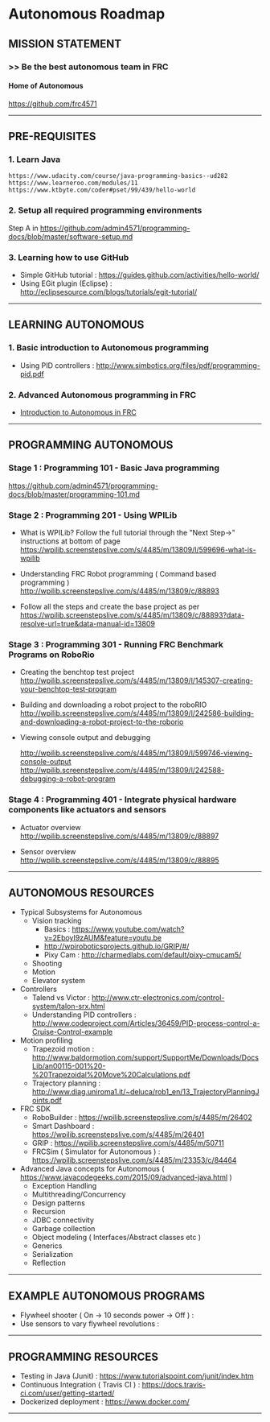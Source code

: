 # Autonomous Roadmap

## MISSION STATEMENT

### >> Be the best autonomous team in FRC

#### Home of Autonomous

https://github.com/frc4571

---

## PRE-REQUISITES

### 1. Learn Java
    https://www.udacity.com/course/java-programming-basics--ud282
    https://www.learneroo.com/modules/11
    https://www.ktbyte.com/coder#pset/99/439/hello-world

### 2. Setup all required programming environments
  Step A in  https://github.com/admin4571/programming-docs/blob/master/software-setup.md

### 3. Learning how to use GitHub
* Simple GitHub tutorial : https://guides.github.com/activities/hello-world/
* Using EGit plugin (Eclipse) : http://eclipsesource.com/blogs/tutorials/egit-tutorial/

---

## LEARNING AUTONOMOUS

### 1. Basic introduction to Autonomous programming
  * Using PID controllers : http://www.simbotics.org/files/pdf/programming-pid.pdf

### 2. Advanced Autonomous programming in FRC
  * [Introduction to Autonomous in FRC](https://www.youtube.com/watch?v=8319J1BEHwM)

---

## PROGRAMMING AUTONOMOUS

### Stage 1 : Programming 101 - Basic Java programming

https://github.com/admin4571/programming-docs/blob/master/programming-101.md

### Stage 2 : Programming 201 - Using WPILib

* What is WPILib? Follow the full tutorial through the "Next Step->" instructions at bottom of page
  https://wpilib.screenstepslive.com/s/4485/m/13809/l/599696-what-is-wpilib

* Understanding FRC Robot programming ( Command based programming )
  http://wpilib.screenstepslive.com/s/4485/m/13809/c/88893

* Follow all the steps and create the base project as per
  https://wpilib.screenstepslive.com/s/4485/m/13809/c/88893?data-resolve-url=true&data-manual-id=13809

### Stage 3 : Programming 301 - Running FRC Benchmark Programs on RoboRio

* Creating the benchtop test project
  http://wpilib.screenstepslive.com/s/4485/m/13809/l/145307-creating-your-benchtop-test-program

* Building and downloading a robot project to the roboRIO
  http://wpilib.screenstepslive.com/s/4485/m/13809/l/242586-building-and-downloading-a-robot-project-to-the-roborio

* Viewing console output and debugging

  http://wpilib.screenstepslive.com/s/4485/m/13809/l/599746-viewing-console-output
  http://wpilib.screenstepslive.com/s/4485/m/13809/l/242588-debugging-a-robot-program

### Stage 4 : Programming 401 - Integrate physical hardware components like actuators and sensors

* Actuator overview
http://wpilib.screenstepslive.com/s/4485/m/13809/c/88897

* Sensor overview
http://wpilib.screenstepslive.com/s/4485/m/13809/c/88895

---

## AUTONOMOUS RESOURCES

* Typical Subsystems for Autonomous
  * Vision tracking
    * Basics :  https://www.youtube.com/watch?v=2EboyI9zAUM&feature=youtu.be
    * http://wpiroboticsprojects.github.io/GRIP/#/
    * Pixy Cam : http://charmedlabs.com/default/pixy-cmucam5/
  * Shooting
  * Motion
  * Elevator system
* Controllers
  * Talend vs Victor : http://www.ctr-electronics.com/control-system/talon-srx.html
  * Understanding PID controllers : http://www.codeproject.com/Articles/36459/PID-process-control-a-Cruise-Control-example
* Motion profiling
  * Trapezoid motion : http://www.baldormotion.com/support/SupportMe/Downloads/DocsLib/an00115-001%20-%20Trapezoidal%20Move%20Calculations.pdf
  * Trajectory planning : http://www.diag.uniroma1.it/~deluca/rob1_en/13_TrajectoryPlanningJoints.pdf
* FRC SDK
  * RoboBuilder : https://wpilib.screenstepslive.com/s/4485/m/26402
  * Smart Dashboard : https://wpilib.screenstepslive.com/s/4485/m/26401
  * GRIP : https://wpilib.screenstepslive.com/s/4485/m/50711
  * FRCSim ( Simulator for Autonomous ) : https://wpilib.screenstepslive.com/s/4485/m/23353/c/84464
* Advanced Java concepts for Autonomous ( https://www.javacodegeeks.com/2015/09/advanced-java.html )
  * Exception Handling
  * Multithreading/Concurrency
  * Design patterns
  * Recursion
  * JDBC connectivity
  * Garbage collection
  * Object modeling ( Interfaces/Abstract classes etc )
  * Generics
  * Serialization
  * Reflection

---

## EXAMPLE AUTONOMOUS PROGRAMS

* Flywheel shooter ( On -> 10 seconds power -> Off ) :
* Use sensors to vary flywheel revolutions :

---

## PROGRAMMING RESOURCES

* Testing in Java (Junit) : https://www.tutorialspoint.com/junit/index.htm
* Continuous Integration ( Travis CI ) : https://docs.travis-ci.com/user/getting-started/
* Dockerized deployment : https://www.docker.com/

---
